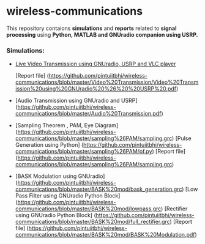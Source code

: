 # wireless-communications
This repository contaions **simulations** and **reports** related to **signal processing** using **Python, MATLAB and GNUradio companion using USRP.**

### Simulations:
   - [Live Video Transmission using GNUradio, USRP and VLC player](https://github.com/pintuiitbhi/wireless-communications/blob/master/Video%20Transmission/video%20transmission.grc)
   
     [Report file] (https://github.com/pintuiitbhi/wireless-communications/blob/master/Video%20Transmission/Video%20Transmission%20using%20GNUradio%20%26%20%20USRP%20.pdf)
      
   - [Audio Transmission using GNUradio and USRP] (https://github.com/pintuiitbhi/wireless-communications/blob/master/Audio%20Transmission.pdf)


   - [Sampling Theorem , PAM, Eye Diagram] (https://github.com/pintuiitbhi/wireless-communications/blob/master/sampling%26PAM/sampling.grc)
     [Pulse Generation using Python] (https://github.com/pintuiitbhi/wireless-communications/blob/master/sampling%26PAM/pf.py)
     [Report file] (https://github.com/pintuiitbhi/wireless-communications/blob/master/sampling%26PAM/sampling.grc)
      
   - [BASK Modulation using GNUradio] (https://github.com/pintuiitbhi/wireless-communications/blob/master/BASK%20mod/bask_generation.grc)
     [Low Pass Filter using GNUradio Python Block] (https://github.com/pintuiitbhi/wireless-communications/blob/master/BASK%20mod/lowpass.grc)
     [Rectifier using GNUradio Python Block] (https://github.com/pintuiitbhi/wireless-communications/blob/master/BASK%20mod/full_rectifier.grc)
     [Report file] (https://github.com/pintuiitbhi/wireless-communications/blob/master/BASK%20mod/BASK%20Modulation.pdf)
    





